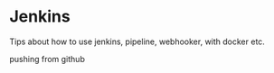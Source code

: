 # Jenkins
Tips about how to use jenkins, pipeline, webhooker, with docker etc.


pushing from github
